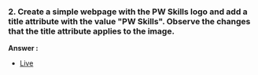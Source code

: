 ### **2. Create a simple webpage with the PW Skills logo and add a title attribute with the value "PW Skills". Observe the changes that the title attribute applies to the image.**

__Answer :__
- [Live](https://irahuldutta02.github.io/pw-skills-fswd-2.0-assignments/004-week-04-starting-with-css/1.2)